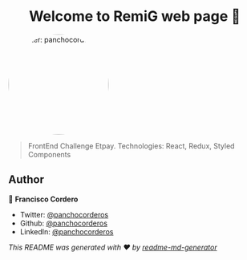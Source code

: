 <h1 align="center">Welcome to RemiG web page 👋</h1>
<p>
  <a href="https://twitter.com/panchocorderos" target="_blank">
    <img alt="Twitter: panchocorderos" src="https://avatars.githubusercontent.com/u/28697282?v=4" height="auto" width="200" style="border-radius:50%" />
  </a>
</p>

> FrontEnd Challenge Etpay. Technologies: React, Redux, Styled Components

## Author

👤 **Francisco Cordero**

* Twitter: [@panchocorderos](https://twitter.com/panchocorderos)
* Github: [@panchocorderos](https://github.com/panchocorderos)
* LinkedIn: [@panchocorderos](https://linkedin.com/in/panchocorderos)

_This README was generated with ❤️ by [readme-md-generator](https://github.com/kefranabg/readme-md-generator)_
